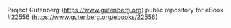 Project Gutenberg (https://www.gutenberg.org) public repository for eBook #22556 (https://www.gutenberg.org/ebooks/22556)
